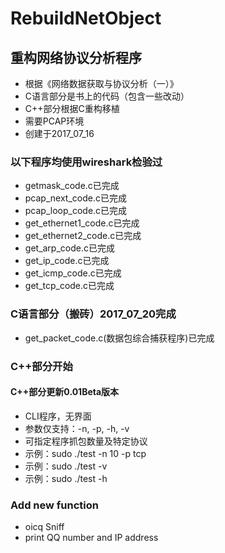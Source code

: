 # RebuildNetObject
## 重构网络协议分析程序
- 根据《网络数据获取与协议分析（一）》
- C语言部分是书上的代码（包含一些改动）
- C++部分根据C重构移植
- 需要PCAP环境
- 创建于2017_07_16
### 以下程序均使用wireshark检验过
- getmask_code.c已完成
- pcap_next_code.c已完成
- pcap_loop_code.c已完成
- get_ethernet1_code.c已完成
- get_ethernet2_code.c已完成
- get_arp_code.c已完成
- get_ip_code.c已完成
- get_icmp_code.c已完成
- get_tcp_code.c已完成
### C语言部分（搬砖）2017_07_20完成
- get_packet_code.c(数据包综合捕获程序)已完成
### C++部分开始
#### C++部分更新0.01Beta版本
- CLI程序，无界面
- 参数仅支持：-n, -p, -h, -v
- 可指定程序抓包数量及特定协议
- 示例：sudo ./test -n 10 -p tcp
- 示例：sudo ./test -v
- 示例：sudo ./test -h
### Add new function
- oicq Sniff
- print QQ number and IP address
